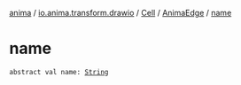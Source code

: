 [anima](../../../index.md) / [io.anima.transform.drawio](../../index.md) / [Cell](../index.md) / [AnimaEdge](index.md) / [name](./name.md)

# name

`abstract val name: `[`String`](https://kotlinlang.org/api/latest/jvm/stdlib/kotlin/-string/index.html)